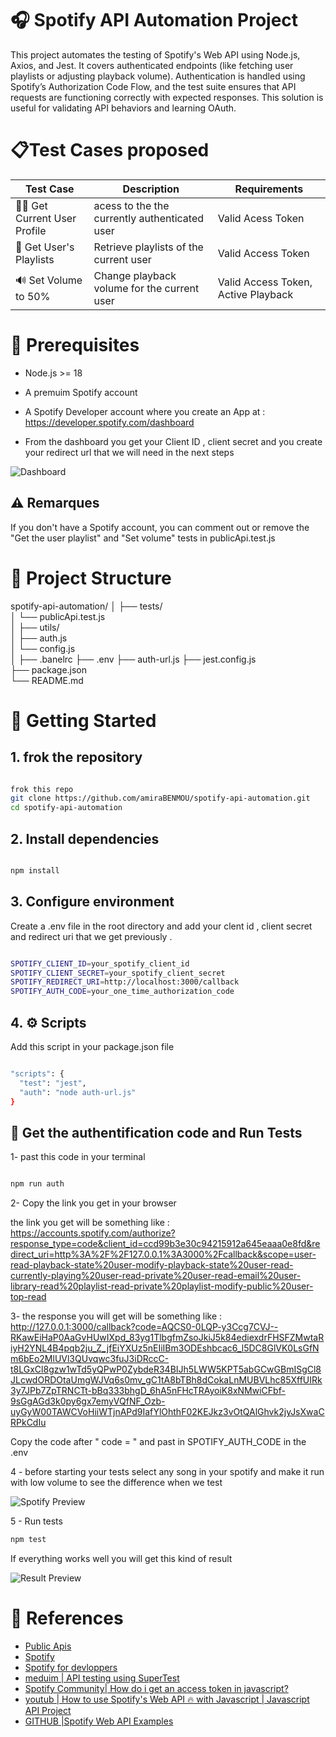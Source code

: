 # 🎧 Spotify API Automation Project

This project automates the testing of Spotify's Web API using Node.js, Axios, and Jest. It covers  authenticated endpoints (like fetching user playlists or adjusting playback volume). Authentication is handled using Spotify’s Authorization Code Flow, and the test suite ensures that API requests are functioning correctly with expected responses. This solution is useful for validating API behaviors and  learning OAuth.

# 📋Test Cases proposed

 Test Case                                                                 | Description                                                                 | Requirements                                      |
|---------------------------------------------------------------------------|-----------------------------------------------------------------------------|--------------------------------------------------|
| 🧑‍💼 Get Current User Profile                                            | acess to the  the currently authenticated user                             | Valid  Acess Token                            |
| 📂 Get User's Playlists                                                   | Retrieve playlists of the current user                                      | Valid Access Token                               |
| 🔊 Set Volume to 50%                                                      | Change playback volume for the current user                                 | Valid Access Token, Active Playback              |


# 📌 Prerequisites
   
  -  Node.js >= 18

  -  A premuim Spotify account 

  -  A Spotify Developer account where you create an App at : https://developer.spotify.com/dashboard

  -   From the dashboard you get your Client ID , client secret and you create your redirect url  that we will need in the next steps 
  
  ![Dashboard](https://res.cloudinary.com/dsfoania5/image/upload/v1746188614/Capture_d_%C3%A9cran_2025-05-02_132304_cymhym.png)


## ⚠️ Remarques

If you don't have a Spotify account, you can comment out or remove the "Get the user playlist" and "Set volume" tests in publicApi.test.js



# 📁 Project Structure

spotify-api-automation/
│
├── tests/                   
│   └── publicApi.test.js     
│
├── utils/                   
│   ├── auth.js               
│   └── config.js             
│
├── .banelrc
├── .env 
├── auth-url.js
├── jest.config.js            
├── package.json              
└── README.md                


# 🚀 Getting Started

## 1. **frok the repository**

```bash

frok this repo 
git clone https://github.com/amiraBENMOU/spotify-api-automation.git
cd spotify-api-automation

```

## 2. **Install dependencies**

```bash

npm install

```

## 3. **Configure environment**

 Create a .env file in the root directory and  add your clent id , client secret and redirect uri that we get previously  .

```bash

SPOTIFY_CLIENT_ID=your_spotify_client_id
SPOTIFY_CLIENT_SECRET=your_spotify_client_secret
SPOTIFY_REDIRECT_URI=http://localhost:3000/callback
SPOTIFY_AUTH_CODE=your_one_time_authorization_code

```
## 4. **⚙️ Scripts** 


Add this script in  your package.json file 

```bash

"scripts": {
  "test": "jest",
  "auth": "node auth-url.js"
}

```
## 🧪 Get the authentification code and Run Tests

1- past this code in your terminal  

```bash

npm run auth

```
2- Copy the link you get in your browser 

the link you get will be something like : https://accounts.spotify.com/authorize?response_type=code&client_id=ccd99b3e30c94215912a645eaaa0e8fd&redirect_uri=http%3A%2F%2F127.0.0.1%3A3000%2Fcallback&scope=user-read-playback-state%20user-modify-playback-state%20user-read-currently-playing%20user-read-private%20user-read-email%20user-library-read%20playlist-read-private%20playlist-modify-public%20user-top-read

3- the response you will get will be something like : http://127.0.0.1:3000/callback?code=AQCS0-0LQP-y3Ccg7CVJ--RKawEiHaP0AaGvHUwIXpd_83yg1TlbgfmZsoJkiJ5k84ediexdrFHSFZMwtaRiyH2YNL4B4pqb2ju_Z_jfEiYXUz5nEIiIBm3ODEshbcac6_l5DC8GlVK0LsGfNm6bEo2MlUVl3QUvqwc3fuJ3iDRccC-t8LGxCl8gzw1wTd5yQPwP0ZybdeR34BIJh5LWW5KPT5abGCwGBmISgCl8JLcwdORDOtaUmgWJVq6s0mv_gC1tA8bTBh8dCokaLnMUBVLhc85XffUIRk3y7JPb7ZpTRNCTt-bBq333bhgD_6hA5nFHcTRAyoiK8xNMwiCFbf-9sGgAGd3k0py6gx7emyVQfNF_Ozb-uyGyW00TAWCVoHiiWTjnAPd9IafYlOhthF02KEJkz3vOtQAlGhvk2jyJsXwaCRPkCdIu

Copy the code after " code = " and past in SPOTIFY_AUTH_CODE in the .env 

4 - before starting your tests select any song in your spotify and make it run with low volume 
to see the difference when we test 

![Spotify Preview](https://res.cloudinary.com/dsfoania5/image/upload/v1746188464/Capture_d_%C3%A9cran_2025-05-02_131540_bffnnr.png)

5 - Run tests

```bash
npm test

```
If everything works well you will get this kind of result 

![Result Preview](https://res.cloudinary.com/dsfoania5/image/upload/v1746189649/Capture_d_%C3%A9cran_2025-05-02_134027_sjoshu.png)

# 📖 References
- [Public Apis](https://github.com/public-apis/public-apis?tab=readme-ov-file)
- [Spotify](https://open.spotify.com/intl-fr)
- [Spotify for devloppers](https://developer.spotify.com/)
- [meduim | API testing using SuperTest](https://developer.spotify.com/)
- [Spotify Community| How do i get an access token in javascript?](https://community.spotify.com/t5/Spotify-for-Developers/How-do-i-get-an-access-token-in-javascript/td-p/5594298)
- [youtub | How to use Spotify's Web API 🔥 with Javascript | Javascript API Project](https://www.youtube.com/watch?v=0dmS0He_czs)
- [GITHUB |Spotify Web API Examples](https://github.com/spotify/web-api-examples/tree/master)
